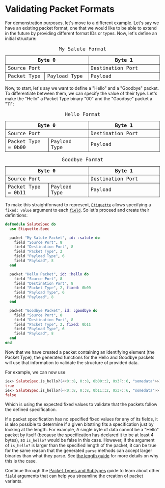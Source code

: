 # Validating Packet Formats

For demonstration purposes, let's move to a different example. Let's say we have
an existing packet format, one that we would like to be able to extend in the
future by providing different format IDs or types. Now, let's define an initial
structure:

<style>
  table { border-collapse: collapse; table-layout: fixed; width: 100%; font-family: ui-monospace, monospace; }
  caption { "margin-bottom: 8px; font-weight: bold;" }
  th { border: 1px solid currentColor; width: 6.25%; }
  td { border: 1px solid currentColor; }
</style>
<table aria-label="My Salute Format">
  <caption>My Salute Format</caption>
  <tr>
    <th colspan="8">Byte 0</th>
    <th colspan="8">Byte 1</th>
  </tr>
  <tr>
    <td colspan="8">Source Port</td>
    <td colspan="8">Destination Port</td>
  </tr>
  <tr>
    <td colspan="2">Packet Type</td>
    <td colspan="6">Payload Type</td>
    <td colspan="8">Payload</td>
  </tr>
</table>

Now, to start, let's say we want to define a "Hello" and a "Goodbye" packet. To
differentiate between them, we can specify the value of their type. Let's make
the "Hello" a Packet Type binary "00" and the "Goodbye" packet a "11":

<style>
  table { border-collapse: collapse; table-layout: fixed; width: 100%; font-family: ui-monospace, monospace; }
  caption { "margin-bottom: 8px; font-weight: bold;" }
  th { border: 1px solid currentColor; width: 6.25%; }
  td { border: 1px solid currentColor; }
</style>
<table aria-label="Hello Format">
  <caption>Hello Format</caption>
  <tr>
    <th colspan="8">Byte 0</th>
    <th colspan="8">Byte 1</th>
  </tr>
  <tr>
    <td colspan="8">Source Port</td>
    <td colspan="8">Destination Port</td>
  </tr>
  <tr>
    <td colspan="2">Packet Type = 0b00</td>
    <td colspan="6">Payload Type</td>
    <td colspan="8">Payload</td>
  </tr>
</table>

<style>
  table { border-collapse: collapse; table-layout: fixed; width: 100%; font-family: ui-monospace, monospace; }
  caption { "margin-bottom: 8px; font-weight: bold;" }
  th { border: 1px solid currentColor; width: 6.25%; }
  td { border: 1px solid currentColor; }
</style>
<table aria-label="Goodbye Format">
  <caption>Goodbye Format</caption>
  <tr>
    <th colspan="8">Byte 0</th>
    <th colspan="8">Byte 1</th>
  </tr>
  <tr>
    <td colspan="8">Source Port</td>
    <td colspan="8">Destination Port</td>
  </tr>
  <tr>
    <td colspan="2">Packet Type = 0b11</td>
    <td colspan="6">Payload Type</td>
    <td colspan="8">Payload</td>
  </tr>
</table>

To make this straightforward to represent, [`Etiquette`](`Etiquette.Spec`)
allows specifying a `fixed: value` argument to each
[`field`](`Etiquette.Spec.field/3`). So let's proceed and create their
definitions:

```elixir
defmodule SaluteSpec do
  use Etiquette.Spec

  packet "My Salute Packet", id: :salute do
    field "Source Port", 8
    field "Destination Port", 8
    field "Packet Type", 2
    field "Payload Type", 6
    field "Payload", 8
  end

  packet "Hello Packet", id: :hello do
    field "Source Port", 8
    field "Destination Port", 8
    field "Packet Type", 2, fixed: 0b00
    field "Payload Type", 6
    field "Payload", 8
  end

  packet "Goodbye Packet", id: :goodbye do
    field "Source Port", 8
    field "Destination Port", 8
    field "Packet Type", 2, fixed: 0b11
    field "Payload Type", 6
    field "Payload", 8
  end
end
```

Now that we have created a packet containing an identifying element (the Packet
Type), the generated functions for the Hello and Goodbye packets will use that
information to validate the structure of provided data.

For example, we can now use

```elixir
iex> SaluteSpec.is_hello?(<<0::8, 0::8, 0b00::2, 0x3F::6, "somedata">>)
true
iex> SaluteSpec.is_hello?(<<0::8, 0::8, 0b11::2, 0x3F::6, "somedata">>)
false
```

Which is using the expected fixed values to validate that the packets follow the
defined specification.

If a packet specification has no specified fixed values for any of its fields,
it is also possible to determine if a given bitstring fits a specification just
by looking at the length. For example, A single byte of data cannot be a "Hello"
packet by itself (because the specification has declared it to be at least 4
bytes), so `is_hello?` would be false in this case. However, if the argument of
`is_hello?` is larger than the specified length of the packet, it can be true
for the same reason that the generated `parse` methods can accept larger
binaries than what they parse. See
[the length guide](/guides/how_tos/length_of.md#more-specialized-options) for more details on
why this is the case.

Continue through the [Packet Types and Subtypes](/guides/how_tos/packet_types_and_subtypes.md)
guide to learn about other [`field`](`Etiquette.Spec.field/3`) arguments that
can help you streamline the creation of packet variants.
